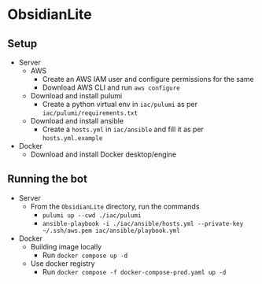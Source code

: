 # ObsidianLite

## Setup

- Server
  - AWS
    - Create an AWS IAM user and configure permissions for the same
    - Download AWS CLI and run `aws configure`
  - Download and install pulumi
    - Create a python virtual env in `iac/pulumi` as per `iac/pulumi/requirements.txt`
  - Download and install ansible
    - Create a `hosts.yml` in `iac/ansible` and fill it as per `hosts.yml.example`
- Docker
  - Download and install Docker desktop/engine

## Running the bot

- Server
  - From the `ObsidianLite` directory, run the commands
    - `pulumi up --cwd ./iac/pulumi`
    - `ansible-playbook -i ./iac/ansible/hosts.yml --private-key ~/.ssh/aws.pem iac/ansible/playbook.yml`
- Docker
  - Building image locally
    - Run `docker compose up -d`
  - Use docker registry
    - Run `docker compose -f docker-compose-prod.yaml up -d`
